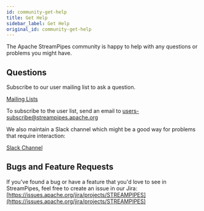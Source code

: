 ```yaml
---
id: community-get-help
title: Get Help
sidebar_label: Get Help
original_id: community-get-help
---
```


The Apache StreamPipes community is happy to help with any questions or problems you might have.

## Questions
Subscribe to our user mailing list to ask a question.

[Mailing Lists](https://streampipes.apache.org/mailinglists.html)

To subscribe to the user list, send an email to [users-subscribe@streampipes.apache.org](users-subscribe@streampipes.apache.org)

We also maintain a Slack channel which might be a good way for problems that require interaction:

[Slack Channel](http://slack.streampipes.org)

## Bugs and Feature Requests

If you've found a bug or have a feature that you'd love to see in StreamPipes, feel free to create an issue in our Jira:
[https://issues.apache.org/jira/projects/STREAMPIPES](https://issues.apache.org/jira/projects/STREAMPIPES)



